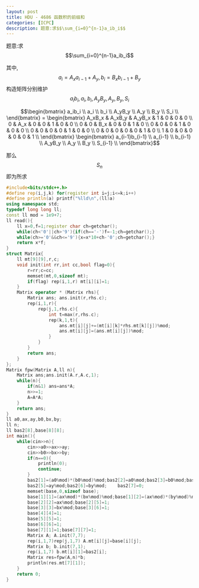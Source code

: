 ```yaml
---
layout: post
title: HDU - 4686 函数积的前缀和
categories: [ICPC]
description: 题意:求$$\sum_{i=0}^{n-1}a_ib_i$$
---
```


题意:求$$\sum_{i=0}^{n-1}a_ib_i$$
<!--more-->

其中,$$a_i=A_xa_{i-1}+A_y,b_i=B_xb_{i-1}+B_y$$
构造矩阵分别维护$$a_ib_i,a_i,b_i,A_yB_y,A_y,B_y,S_i$$

$$\begin{bmatrix}
a_ib_i \\ a_i \\ b_i \\ A_yB_y \\ A_y \\ B_y \\ S_i \\ \end{bmatrix} = \begin{bmatrix}
A_xB_x & A_xB_y & A_yB_x & 1 & 0 & 0 & 0 \\
0 & A_x & 0 & 0 & 1 & 0 & 0 \\
0 & 0 & B_x & 0 & 0 & 1 & 0 \\
0 & 0 & 0 & 1 & 0 & 0 & 0 \\
0 & 0 & 0 & 0 & 1 & 0 & 0 \\
0 & 0 & 0 & 0 & 0 & 1 & 0 \\
1 & 0 & 0 & 0 & 0 & 0 & 1 \\
\end{bmatrix} \begin{bmatrix}
a_{i-1}b_{i-1} \\ a_{i-1} \\ b_{i-1} \\ A_yB_y \\ A_y \\ B_y \\ S_{i-1} \\
\end{bmatrix}$$

那么$$S_n$$即为所求

```C++
#include<bits/stdc++.h>
#define rep(i,j,k) for(register int i=j;i<=k;i++)
#define println(a) printf("%lld\n",(ll)a)
using namespace std;
typedef long long ll;
const ll mod = 1e9+7;
ll read(){
    ll x=0,f=1;register char ch=getchar();
    while(ch<'0'||ch>'9'){if(ch=='-')f=-1;ch=getchar();}
    while(ch>='0'&&ch<='9'){x=x*10+ch-'0';ch=getchar();}
    return x*f;
}
struct Matrix{
    ll mt[9][9],r,c;
    void init(int rr,int cc,bool flag=0){
        r=rr;c=cc;
        memset(mt,0,sizeof mt);
        if(flag) rep(i,1,r) mt[i][i]=1;
    }
    Matrix operator * (Matrix rhs){
        Matrix ans; ans.init(r,rhs.c);
        rep(i,1,r){
            rep(j,1,rhs.c){
                int t=max(r,rhs.c);
                rep(k,1,t){
                    ans.mt[i][j]+=(mt[i][k]*rhs.mt[k][j])%mod;
                    ans.mt[i][j]=(ans.mt[i][j])%mod;
                }
            }
        }
        return ans;
    }
};
Matrix fpw(Matrix A,ll n){
    Matrix ans;ans.init(A.r,A.c,1);
    while(n){
        if(n&1) ans=ans*A;
        n>>=1;
        A=A*A;
    }
    return ans;
}
ll a0,ax,ay,b0,bx,by;
ll n;
ll bas2[8],base[8][8];
int main(){
	while(cin>>n){
		cin>>a0>>ax>>ay;
		cin>>b0>>bx>>by;
		if(n==0){
			println(0);
			continue;
		}
		bas2[1]=(a0%mod)*(b0%mod)%mod;bas2[2]=a0%mod;bas2[3]=b0%mod;bas2[4]=(ay%mod)*(by%mod)%mod;
		bas2[5]=ay%mod;bas2[6]=by%mod;    bas2[7]=0;
		memset(base,0,sizeof base);
		base[1][1]=(ax%mod)*(bx%mod)%mod;base[1][2]=(ax%mod)*(by%mod)%mod;base[1][3]=(ay%mod)*(bx%mod)%mod;base[1][4]=1;
		base[2][2]=ax%mod;base[2][5]=1;
		base[3][3]=bx%mod;base[3][6]=1;
		base[4][4]=1;
		base[5][5]=1;
		base[6][6]=1;
		base[7][1]=1;base[7][7]=1;
		Matrix A; A.init(7,7);
		rep(i,1,7)rep(j,1,7) A.mt[i][j]=base[i][j];
		Matrix b; b.init(7,1);
		rep(i,1,7) b.mt[i][1]=bas2[i];
		Matrix res=fpw(A,n)*b;
		println(res.mt[7][1]);
	}
	return 0;
}
```
